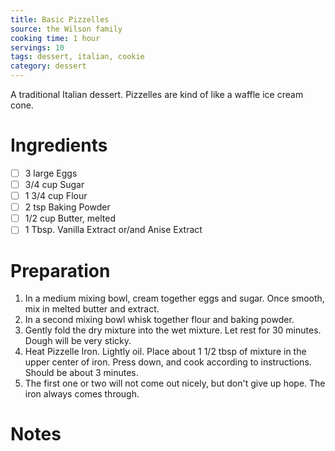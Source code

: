 ```yaml
---
title: Basic Pizzelles
source: the Wilson family
cooking time: 1 hour
servings: 10
tags: dessert, italian, cookie
category: dessert
---
```


A traditional Italian dessert. Pizzelles are kind of like a waffle ice cream cone.

Ingredients
===========

* [ ] 3         large Eggs
* [ ] 3/4 cup   Sugar
* [ ] 1 3/4 cup Flour
* [ ] 2 tsp     Baking Powder
* [ ] 1/2 cup   Butter, melted
* [ ] 1 Tbsp.   Vanilla Extract or/and Anise Extract

Preparation
===========
1. In a medium mixing bowl, cream together eggs and sugar. Once smooth, mix in melted butter and extract.
2. In a second mixing bowl whisk together flour and baking powder.
3. Gently fold the dry mixture into the wet mixture. Let rest for 30 minutes. Dough will be very sticky.
4. Heat Pizzelle Iron. Lightly oil. Place about 1 1/2 tbsp of mixture in the upper center of iron. Press down, and cook according to instructions. Should be about 3 minutes.
5. The first one or two will not come out nicely, but don't give up hope. The iron always comes through.

Notes
=====
